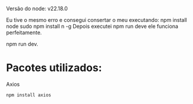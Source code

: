 Versão do node: v22.18.0

Eu tive o mesmo erro e consegui consertar o meu executando:
npm install node
sudo npm install n -g
Depois executei npm run deve ele funciona perfeitamente.

npm run dev.


# Pacotes utilizados:

Axios

```sh
npm install axios
```

